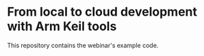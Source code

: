 # From local to cloud development with Arm Keil tools
This repository contains the webinar's example code.
